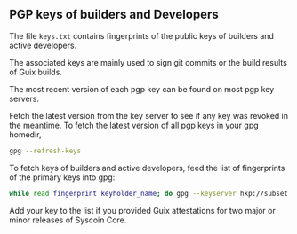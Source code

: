 ## PGP keys of builders and Developers

The file `keys.txt` contains fingerprints of the public keys of builders and
active developers.

The associated keys are mainly used to sign git commits or the build results
of Guix builds.

The most recent version of each pgp key can be found on most pgp key servers.

Fetch the latest version from the key server to see if any key was revoked in
the meantime.
To fetch the latest version of all pgp keys in your gpg homedir,

```sh
gpg --refresh-keys
```

To fetch keys of builders and active developers, feed the list of fingerprints
of the primary keys into gpg:

```sh
while read fingerprint keyholder_name; do gpg --keyserver hkp://subset.pool.sks-keyservers.net --recv-keys ${fingerprint}; done < ./keys.txt
```

Add your key to the list if you provided Guix attestations for two major or
minor releases of Syscoin Core.
